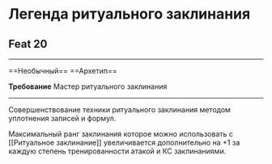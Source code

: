 # Легенда ритуального заклинания
## Feat 20 

---

==Необычный== ==Архетип==

**Требование** Мастер ритуального заклинания

---

Совершенствование техники ритуального заклинания методом уплотнения записей и формул. 

Максимальный ранг заклинания которое можно использовать с [[Ритуальное заклинание]] увеличивается дополнительно на +1 за каждую степень тренированности атакой и КС заклинаниями.